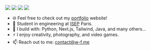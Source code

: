 [<img src="https://img.shields.io/badge/github-%2312100E.svg?&style=for-the-badge&logo=github&logoColor=white&color=black" />](https://github.com/ZayToxFF)
[<img src="https://img.shields.io/badge/gitlab-%2312100E.svg?&style=for-the-badge&logo=gitlab&logoColor=white&color=9b51e0" />](https://github.com/ZayToxFF)
[<img src="https://img.shields.io/badge/instagram-%2312100E.svg?&style=for-the-badge&logo=instagram&color=405DE6" />](https://instagram.com/wassimxrfr) 
[<img src="https://img.shields.io/badge/linkedin-%230077B5.svg?&style=for-the-badge&logo=linkedin&logoColor=white" />](https://www.linkedin.com/in/wassim-frioui/)


- 🌐 Feel free to check out my [portfolio](https://w-f.me/) website!
- 🏢 Student in engineering at [ISEP](https://www.isep.fr/) Paris.
- 🧰 I build with: Python, Next.js, Tailwind, Java,  and many others...
- ⚡ I enjoy creativity, photography, and video games.
- 📫 Reach out to me: contact@w-f.me
